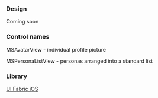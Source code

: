 ### Design

Coming soon

### Control names

MSAvatarView - individual profile picture

MSPersonaListView - personas arranged into a standard list

### Library

[UI Fabric iOS](https://github.com/OfficeDev/ui-fabric-ios)
